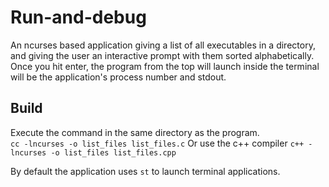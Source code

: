 # Run-and-debug
An ncurses based application giving a list of all executables in a directory, and giving the user an interactive prompt with them sorted alphabetically. Once you hit enter, the program from the top will launch inside the terminal will be the application's process number and stdout.

## Build
Execute the command in the same directory as the program.<br/>
```cc -lncurses -o list_files list_files.c```
Or use the c++ compiler
```c++ -lncurses -o list_files list_files.cpp```


By default the application uses ```st``` to launch terminal applications.
